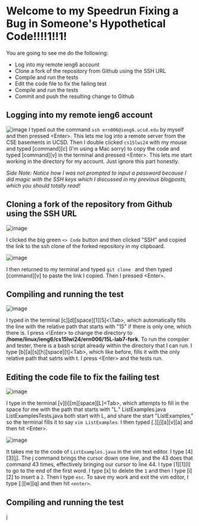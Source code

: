 # Welcome to my Speedrun Fixing a Bug in Someone's Hypothetical Code!!!!1!!1!

You are going to see me do the following:
* Log into my remote ieng6 account
* Clone a fork of the repository from Github using the SSH URL
* Compile and run the tests
* Edit the code file to fix the failing test
* Compile and run the tests
* Commit and push the resulting change to Github

## Logging into my remote ieng6 account

![image](https://github.com/nericguyen/15L-lab7/assets/149546505/254dc885-fa16-4956-a47f-3f39d61e4aff)
I typed out the command `ssh ern006@ieng6.ucsd.edu` by myself and then pressed \<Enter\>.  This lets me log into a remote server from the CSE basements in UCSD.
Then I double clicked `cs15lwi24` with my mouse and typed [command][c] (I'm using a Mac sorry) to copy the code and typed [command][v] in the terminal and pressed \<Enter\>.
This lets me start working in the directory for my account.  Just ignore this part honestly.

*Side Note: Notice how I was not prompted to input a password because I did magic with the SSH keys which I discussed in my previous blogposts, which you should totally read!*

## Cloning a fork of the repository from Github using the SSH URL

![image](https://github.com/nericguyen/15L-lab7/assets/149546505/b0774164-5a31-4b09-a23f-8cacfe560b08)

I clicked the big green `<> Code` button and then clicked "SSH" and copied the link to the ssh clone of the forked repository in my clipboard.

![image](https://github.com/nericguyen/15L-lab7/assets/149546505/d9ba1ed3-b2e9-4404-9c14-a36f92f252fe)

I then returned to my terminal and typed `git clone ` and then typed [command][v] to paste the link I copied.  Then I pressed \<Enter\>.

## Compiling and running the test

![image](https://github.com/nericguyen/15L-lab7/assets/149546505/d3cdd559-72dd-4f5a-a72d-053ce7f1a290)

I typed in the terminal [c][d][space][1][5]<\Tab\>, which automatically fills the line with the relative path that starts with "15" if there is only one, which there is.  I press
<\Enter\> to change the directory to **/home/linux/ieng6/cs15lwi24/ern006/15L-lab7-fork**.  To run the compiler and tester, there is a bash script already within the directory that I can run.
I type [b][a][s][h][space][t]\<Tab\>, which like before, fills it with the only relative path that satrts with t.  I press \<Enter\> and the tests run.

## Editing the code file to fix the failing test

![image](https://github.com/nericguyen/15L-lab7/assets/149546505/767149ce-0295-4ff6-b5d3-4ebfc7657eaf)

I type in the terminal [v][i][m][space][L]\<Tab\>, which attempts to fill in the space for me with the path that starts with "L."  ListExamples.java  ListExamplesTests.java
both start with L, and share the start "ListExamples," so the terminal fills it to say `vim ListExamples`.  I then typed [.][j][a][v][a] and then hit \<Enter\>.

![image](https://github.com/nericguyen/15L-lab7/assets/149546505/20445845-b164-4147-9c74-56f5a8670930)

It takes me to the code of `ListExamples.java` in the vim text editor.  I type [4][3][j].  The j command brings the cursor down one line, and the 43 does that command 43 times,
effectively bringing our cursor to line 44.  I type [1][1][l] to go to the end of the first word.  I type [x] to delete the `1` and then I type [i][2] to insert a `2`.
Then I type `esc`.  To save my work and exit the vim editor, I type [:][w][q] and then hit `<enter>`.

## Compiling and running the test

j
